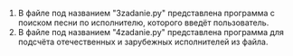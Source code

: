 1. В файле под названием "3zadanie.py" представлена программа с поиском песни по исполнителю, которого введёт пользователь.
2. В файле под названием "4zadanie.py" представлена программа для подсчёта отечественных и зарубежных исполнителей из файла.
